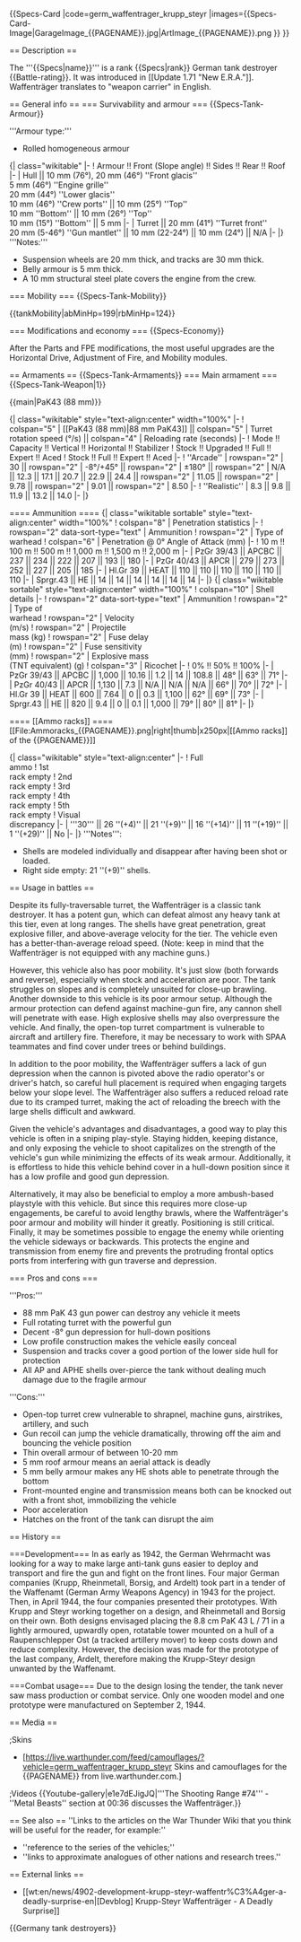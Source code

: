{{Specs-Card
|code=germ_waffentrager_krupp_steyr
|images={{Specs-Card-Image|GarageImage_{{PAGENAME}}.jpg|ArtImage_{{PAGENAME}}.png }}
}}

== Description ==
<!-- ''In the description, the first part should be about the history of the creation and combat usage of the vehicle, as well as its key features. In the second part, tell the reader about the ground vehicle in the game. Insert a screenshot of the vehicle, so that if the novice player does not remember the vehicle by name, he will immediately understand what kind of vehicle the article is talking about.'' -->
The '''{{Specs|name}}''' is a rank {{Specs|rank}} German tank destroyer {{Battle-rating}}. It was introduced in [[Update 1.71 "New E.R.A."]]. Waffenträger translates to "weapon carrier" in English.

== General info ==
=== Survivability and armour ===
{{Specs-Tank-Armour}}
<!-- ''Describe armour protection. Note the most well protected and key weak areas. Appreciate the layout of modules as well as the number and location of crew members. Is the level of armour protection sufficient, is the placement of modules helpful for survival in combat? If necessary use a visual template to indicate the most secure and weak zones of the armour.'' -->
'''Armour type:'''

* Rolled homogeneous armour

{| class="wikitable"
|-
! Armour !! Front (Slope angle) !! Sides !! Rear !! Roof
|-
| Hull || 10 mm (76°), 20 mm (46°) ''Front glacis'' <br> 5 mm (46°) ''Engine grille'' <br> 20 mm (44°) ''Lower glacis'' <br> 10 mm (46°) ''Crew ports'' || 10 mm (25°) ''Top'' <br> 10 mm ''Bottom'' || 10 mm (26°) ''Top'' <br> 10 mm (15°) ''Bottom'' || 5 mm
|-
| Turret || 20 mm (41°) ''Turret front'' <br> 20 mm (5-46°) ''Gun mantlet'' || 10 mm (22-24°) || 10 mm (24°) || N/A
|-
|}
'''Notes:'''

* Suspension wheels are 20 mm thick, and tracks are 30 mm thick.
* Belly armour is 5 mm thick.
* A 10 mm structural steel plate covers the engine from the crew.

=== Mobility ===
{{Specs-Tank-Mobility}}
<!-- ''Write about the mobility of the ground vehicle. Estimate the specific power and manoeuvrability, as well as the maximum speed forwards and backwards.'' -->

{{tankMobility|abMinHp=199|rbMinHp=124}}

=== Modifications and economy ===
{{Specs-Economy}}

After the Parts and FPE modifications, the most useful upgrades are the Horizontal Drive, Adjustment of Fire, and Mobility modules.

== Armaments ==
{{Specs-Tank-Armaments}}
=== Main armament ===
{{Specs-Tank-Weapon|1}}
<!-- ''Give the reader information about the characteristics of the main gun. Assess its effectiveness in a battle based on the reloading speed, ballistics and the power of shells. Do not forget about the flexibility of the fire, that is how quickly the cannon can be aimed at the target, open fire on it and aim at another enemy. Add a link to the main article on the gun: <code><nowiki>{{main|Name of the weapon}}</nowiki></code>. Describe in general terms the ammunition available for the main gun. Give advice on how to use them and how to fill the ammunition storage.'' -->
{{main|PaK43 (88 mm)}}

{| class="wikitable" style="text-align:center" width="100%"
|-
! colspan="5" | [[PaK43 (88 mm)|88 mm PaK43]] || colspan="5" | Turret rotation speed (°/s) || colspan="4" | Reloading rate (seconds)
|-
! Mode !! Capacity !! Vertical !! Horizontal !! Stabilizer
! Stock !! Upgraded !! Full !! Expert !! Aced
! Stock !! Full !! Expert !! Aced
|-
! ''Arcade''
| rowspan="2" | 30 || rowspan="2" | -8°/+45° || rowspan="2" | ±180° || rowspan="2" | N/A || 12.3 || 17.1 || 20.7 || 22.9 || 24.4 || rowspan="2" | 11.05 || rowspan="2" | 9.78 || rowspan="2" | 9.01 || rowspan="2" | 8.50
|-
! ''Realistic''
| 8.3 || 9.8 || 11.9 || 13.2 || 14.0
|-
|}

==== Ammunition ====
{| class="wikitable sortable" style="text-align:center" width="100%"
! colspan="8" | Penetration statistics
|-
! rowspan="2" data-sort-type="text" | Ammunition
! rowspan="2" | Type of<br>warhead
! colspan="6" | Penetration @ 0° Angle of Attack (mm)
|-
! 10 m !! 100 m !! 500 m !! 1,000 m !! 1,500 m !! 2,000 m
|-
| PzGr 39/43 || APCBC || 237 || 234 || 222 || 207 || 193 || 180
|-
| PzGr 40/43 || APCR || 279 || 273 || 252 || 227 || 205 || 185
|-
| Hl.Gr 39 || HEAT || 110 || 110 || 110 || 110 || 110 || 110
|-
| Sprgr.43 || HE || 14 || 14 || 14 || 14 || 14 || 14
|-
|}
{| class="wikitable sortable" style="text-align:center" width="100%"
! colspan="10" | Shell details
|-
! rowspan="2" data-sort-type="text" | Ammunition
! rowspan="2" | Type of<br>warhead
! rowspan="2" | Velocity<br>(m/s)
! rowspan="2" | Projectile<br>mass (kg)
! rowspan="2" | Fuse delay<br>(m)
! rowspan="2" | Fuse sensitivity<br>(mm)
! rowspan="2" | Explosive mass<br>(TNT equivalent) (g)
! colspan="3" | Ricochet
|-
! 0% !! 50% !! 100%
|-
| PzGr 39/43 || APCBC || 1,000 || 10.16 || 1.2 || 14 || 108.8 || 48° || 63° || 71°
|-
| PzGr 40/43 || APCR || 1,130 || 7.3 || N/A || N/A || N/A || 66° || 70° || 72°
|-
| Hl.Gr 39 || HEAT || 600 || 7.64 || 0 || 0.3 || 1,100 || 62° || 69° || 73°
|-
| Sprgr.43 || HE || 820 || 9.4 || 0 || 0.1 || 1,000 || 79° || 80° || 81°
|-
|}

==== [[Ammo racks]] ====
[[File:Ammoracks_{{PAGENAME}}.png|right|thumb|x250px|[[Ammo racks]] of the {{PAGENAME}}]]
<!-- '''Last updated: 2.9.0.83''' -->
{| class="wikitable" style="text-align:center"
|-
! Full<br>ammo
! 1st<br>rack empty
! 2nd<br>rack empty
! 3rd<br>rack empty
! 4th<br>rack empty
! 5th<br>rack empty
! Visual<br>discrepancy
|-
| '''30''' || 26&nbsp;''(+4)'' || 21&nbsp;''(+9)'' || 16&nbsp;''(+14)'' || 11&nbsp;''(+19)'' || 1&nbsp;''(+29)'' || No
|-
|}
'''Notes''':

* Shells are modeled individually and disappear after having been shot or loaded.
* Right side empty: 21&nbsp;''(+9)'' shells.

== Usage in battles ==
<!-- ''Describe the tactics of playing in the vehicle, the features of using vehicles in the team and advice on tactics. Refrain from creating a "guide" - do not impose a single point of view but instead give the reader food for thought. Describe the most dangerous enemies and give recommendations on fighting them. If necessary, note the specifics of the game in different modes (AB, RB, SB).'' -->
Despite its fully-traversable turret, the Waffenträger is a classic tank destroyer. It has a potent gun, which can defeat almost any heavy tank at this tier, even at long ranges. The shells have great penetration, great explosive filler, and above-average velocity for the tier. The vehicle even has a better-than-average reload speed.  (Note: keep in mind that the Waffenträger is not equipped with any machine guns.)

However, this vehicle also has poor mobility. It's just slow (both forwards and reverse), especially when stock and acceleration are poor. The tank struggles on slopes and is completely unsuited for close-up brawling. Another downside to this vehicle is its poor armour setup. Although the armour protection can defend against machine-gun fire, any cannon shell will penetrate with ease. High explosive shells may also overpressure the vehicle. And finally, the open-top turret compartment is vulnerable to aircraft and artillery fire. Therefore, it may be necessary to work with SPAA teammates and find cover under trees or behind buildings.

In addition to the poor mobility, the Waffenträger suffers a lack of gun depression when the cannon is pivoted above the radio operator's or driver's hatch, so careful hull placement is required when engaging targets below your slope level. The Waffenträger also suffers a reduced reload rate due to its cramped turret, making the act of reloading the breech with the large shells difficult and awkward.

Given the vehicle's advantages and disadvantages, a good way to play this vehicle is often in a sniping play-style. Staying hidden, keeping distance, and only exposing the vehicle to shoot capitalizes on the strength of the vehicle's gun while minimizing the effects of its weak armour. Additionally, it is effortless to hide this vehicle behind cover in a hull-down position since it has a low profile and good gun depression.

Alternatively, it may also be beneficial to employ a more ambush-based playstyle with this vehicle. But since this requires more close-up engagements, be careful to avoid lengthy brawls, where the Waffenträger's poor armour and mobility will hinder it greatly. Positioning is still critical. Finally, it may be sometimes possible to engage the enemy while orienting the vehicle sideways or backwards. This protects the engine and transmission from enemy fire and prevents the protruding frontal optics ports from interfering with gun traverse and depression.

=== Pros and cons ===
<!-- ''Summarise and briefly evaluate the vehicle in terms of its characteristics and combat effectiveness. Mark its pros and cons in a bulleted list. Try not to use more than 6 points for each of the characteristics. Avoid using categorical definitions such as "bad", "good" and the like - use substitutions with softer forms such as "inadequate" and "effective".'' -->

'''Pros:'''

* 88 mm PaK 43 gun power can destroy any vehicle it meets
* Full rotating turret with the powerful gun
* Decent -8° gun depression for hull-down positions
* Low profile construction makes the vehicle easily conceal
* Suspension and tracks cover a good portion of the lower side hull for protection
* All AP and APHE shells over-pierce the tank without dealing much damage due to the fragile armour

'''Cons:'''

* Open-top turret crew vulnerable to shrapnel, machine guns, airstrikes, artillery, and such
* Gun recoil can jump the vehicle dramatically, throwing off the aim and bouncing the vehicle position
* Thin overall armour of between 10-20 mm
* 5 mm roof armour means an aerial attack is deadly
* 5 mm belly armour makes any HE shots able to penetrate through the bottom
* Front-mounted engine and transmission means both can be knocked out with a front shot, immobilizing the vehicle
* Poor acceleration
* Hatches on the front of the tank can disrupt the aim

== History ==
<!-- ''Describe the history of the creation and combat usage of the vehicle in more detail than in the introduction. If the historical reference turns out to be too long, take it to a separate article, taking a link to the article about the vehicle and adding a block "/History" (example: <nowiki>https://wiki.warthunder.com/(Vehicle-name)/History</nowiki>) and add a link to it here using the <code>main</code> template. Be sure to reference text and sources by using <code><nowiki><ref></ref></nowiki></code>, as well as adding them at the end of the article with <code><nowiki><references /></nowiki></code>. This section may also include the vehicle's dev blog entry (if applicable) and the in-game encyclopedia description (under <code><nowiki>=== In-game description ===</nowiki></code>, also if applicable).'' -->
===Development===
In as early as 1942, the German Wehrmacht was looking for a way to make large anti-tank guns easier to deploy and transport and fire the gun and fight on the front lines. Four major German companies (Krupp, Rheinmetall, Borsig, and Ardelt) took part in a tender of the Waffenamt (German Army Weapons Agency) in 1943 for the project. Then, in April 1944, the four companies presented their prototypes. With Krupp and Steyr working together on a design, and Rheinmetall and Borsig on their own. Both designs envisaged placing the 8.8 cm PaK 43 L / 71 in a lightly armoured, upwardly open, rotatable tower mounted on a hull of a Raupenschlepper Ost (a tracked artillery mover) to keep costs down and reduce complexity. However, the decision was made for the prototype of the last company, Ardelt, therefore making the Krupp-Steyr design unwanted by the Waffenamt.

===Combat usage===
Due to the design losing the tender, the tank never saw mass production or combat service. Only one wooden model and one prototype were manufactured on September 2, 1944.

== Media ==
<!-- ''Excellent additions to the article would be video guides, screenshots from the game, and photos.'' -->

;Skins
* [https://live.warthunder.com/feed/camouflages/?vehicle=germ_waffentrager_krupp_steyr Skins and camouflages for the {{PAGENAME}} from live.warthunder.com.]

;Videos
{{Youtube-gallery|e1e7dEJigJQ|'''The Shooting Range #74''' - ''Metal Beasts'' section at 00:36 discusses the Waffenträger.}}

== See also ==
''Links to the articles on the War Thunder Wiki that you think will be useful for the reader, for example:''
* ''reference to the series of the vehicles;''
* ''links to approximate analogues of other nations and research trees.''

== External links ==
<!-- ''Paste links to sources and external resources, such as:''
* ''topic on the official game forum;''
* ''other literature.'' -->

* [[wt:en/news/4902-development-krupp-steyr-waffentr%C3%A4ger-a-deadly-surprise-en|[Devblog] Krupp-Steyr Waffenträger - A Deadly Surprise]]

{{Germany tank destroyers}}